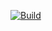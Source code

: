[![Build](https://github.com/bandomatteo/MTSS-2/actions/workflows/build.yml/badge.svg)](https://github.com/bandomatteo/MTSS-2/actions/workflows/build.yml)
